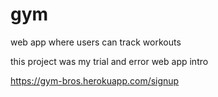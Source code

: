 # gym
web app where users can track workouts

this project was my trial and error web app intro

https://gym-bros.herokuapp.com/signup

